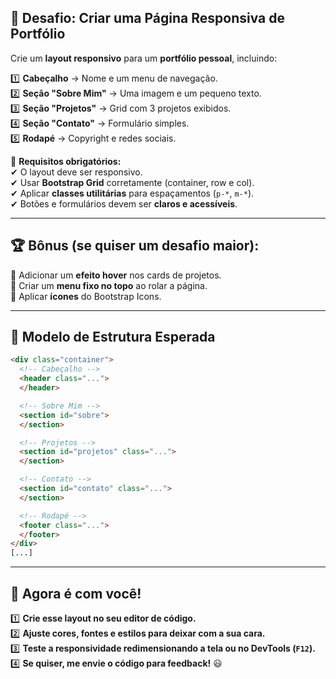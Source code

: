 ## 🎯 **Desafio: Criar uma Página Responsiva de Portfólio**  
Crie um **layout responsivo** para um **portfólio pessoal**, incluindo:  

1️⃣ **Cabeçalho** → Nome e um menu de navegação.  
2️⃣ **Seção "Sobre Mim"** → Uma imagem e um pequeno texto.  
3️⃣ **Seção "Projetos"** → Grid com 3 projetos exibidos.  
4️⃣ **Seção "Contato"** → Formulário simples.  
5️⃣ **Rodapé** → Copyright e redes sociais.  

📌 **Requisitos obrigatórios:**  
✔ O layout deve ser responsivo.  
✔ Usar **Bootstrap Grid** corretamente (container, row e col).  
✔ Aplicar **classes utilitárias** para espaçamentos (`p-*`, `m-*`).  
✔ Botões e formulários devem ser **claros e acessíveis**.  

---

## 🏆 **Bônus (se quiser um desafio maior):**  
🔹 Adicionar um **efeito hover** nos cards de projetos.  
🔹 Criar um **menu fixo no topo** ao rolar a página.  
🔹 Aplicar **ícones** do Bootstrap Icons.  

---

## 📌 **Modelo de Estrutura Esperada**  
```html
<div class="container">
  <!-- Cabeçalho -->
  <header class="...">
  </header>

  <!-- Sobre Mim -->
  <section id="sobre">
  </section>

  <!-- Projetos -->
  <section id="projetos" class="...">
  </section>

  <!-- Contato -->
  <section id="contato" class="...">
  </section>

  <!-- Rodapé -->
  <footer class="...">
  </footer>
</div>
[...]
```

---

## 🚀 **Agora é com você!**
1️⃣ **Crie esse layout no seu editor de código.**  
2️⃣ **Ajuste cores, fontes e estilos para deixar com a sua cara.**  
3️⃣ **Teste a responsividade redimensionando a tela ou no DevTools (`F12`).**  
4️⃣ **Se quiser, me envie o código para feedback!** 😃  
